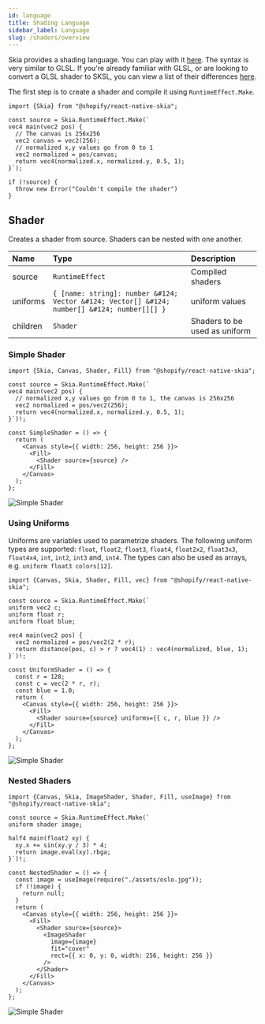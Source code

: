 ```yaml
---
id: language
title: Shading Language
sidebar_label: Language
slug: /shaders/overview
---
```


Skia provides a shading language.
You can play with it [here](https://shaders.skia.org/).
The syntax is very similar to GLSL.
If you're already familiar with GLSL, or are looking to convert a GLSL shader to SKSL, you can view a list of their differences [here](https://github.com/google/skia/tree/main/src/sksl#readme).

The first step is to create a shader and compile it using `RuntimeEffect.Make`.

```tsx twoslash
import {Skia} from "@shopify/react-native-skia";

const source = Skia.RuntimeEffect.Make(`
vec4 main(vec2 pos) {
  // The canvas is 256x256
  vec2 canvas = vec2(256);
  // normalized x,y values go from 0 to 1
  vec2 normalized = pos/canvas;
  return vec4(normalized.x, normalized.y, 0.5, 1);
}`);

if (!source) {
  throw new Error("Couldn't compile the shader")
}
```

## Shader

Creates a shader from source.
Shaders can be nested with one another.

| Name     | Type                                                                                                    |  Description                  |
|:---------|:--------------------------------------------------------------------------------------------------------|:------------------------------|
| source   | `RuntimeEffect`                                                                                         | Compiled shaders              |
| uniforms | `{ [name: string]: number &#124; Vector &#124; Vector[] &#124; number[] &#124; number[][] }` | uniform values                |
| children | `Shader`                                                                                                | Shaders to be used as uniform |

### Simple Shader

```tsx twoslash
import {Skia, Canvas, Shader, Fill} from "@shopify/react-native-skia";

const source = Skia.RuntimeEffect.Make(`
vec4 main(vec2 pos) {
  // normalized x,y values go from 0 to 1, the canvas is 256x256
  vec2 normalized = pos/vec2(256);
  return vec4(normalized.x, normalized.y, 0.5, 1);
}`)!;

const SimpleShader = () => {
  return (
    <Canvas style={{ width: 256, height: 256 }}>
      <Fill>
        <Shader source={source} />
      </Fill>
    </Canvas>
  );
};
```

![Simple Shader](assets/simple.png)

### Using Uniforms

Uniforms are variables used to parametrize shaders.
The following uniform types are supported: `float`, `float2`, `float3`, `float4`, `float2x2`, `float3x3`, `float4x4`, `int`, `int2`, `int3` and, `int4`.
The types can also be used as arrays, e.g. `uniform float3 colors[12]`. 

```tsx twoslash
import {Canvas, Skia, Shader, Fill, vec} from "@shopify/react-native-skia";

const source = Skia.RuntimeEffect.Make(`
uniform vec2 c;
uniform float r;
uniform float blue;

vec4 main(vec2 pos) {
  vec2 normalized = pos/vec2(2 * r);
  return distance(pos, c) > r ? vec4(1) : vec4(normalized, blue, 1);
}`)!;

const UniformShader = () => {
  const r = 128;
  const c = vec(2 * r, r);
  const blue = 1.0;
  return (
    <Canvas style={{ width: 256, height: 256 }}>
      <Fill>
        <Shader source={source} uniforms={{ c, r, blue }} />
      </Fill>
    </Canvas>
  );
};
```

![Simple Shader](assets/simple-uniform.png)

### Nested Shaders

```tsx twoslash
import {Canvas, Skia, ImageShader, Shader, Fill, useImage} from "@shopify/react-native-skia";

const source = Skia.RuntimeEffect.Make(`
uniform shader image;

half4 main(float2 xy) {   
  xy.x += sin(xy.y / 3) * 4;
  return image.eval(xy).rbga;
}`)!;

const NestedShader = () => {
  const image = useImage(require("./assets/oslo.jpg"));
  if (!image) {
    return null;
  }
  return (
    <Canvas style={{ width: 256, height: 256 }}>
      <Fill>
        <Shader source={source}>
          <ImageShader
            image={image}
            fit="cover"
            rect={{ x: 0, y: 0, width: 256, height: 256 }}
          />
        </Shader>
      </Fill>
    </Canvas>
  );
};
```

![Simple Shader](assets/nested.png)
